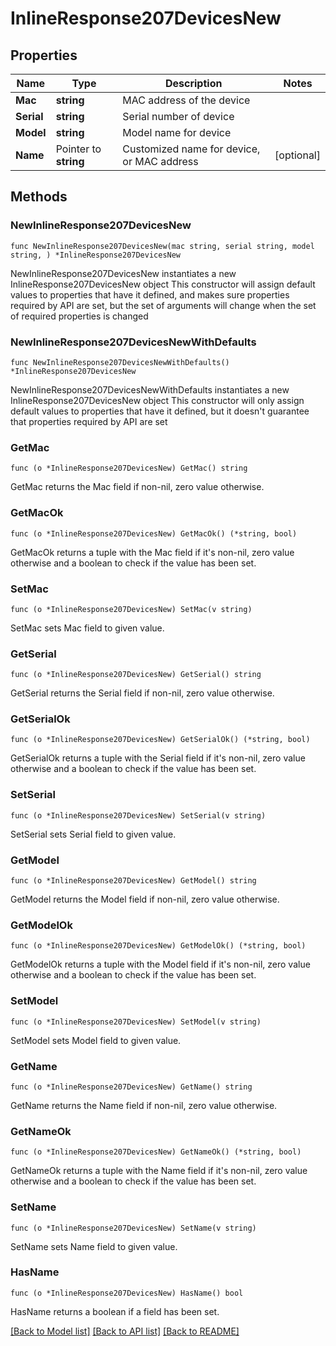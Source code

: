 # InlineResponse207DevicesNew

## Properties

Name | Type | Description | Notes
------------ | ------------- | ------------- | -------------
**Mac** | **string** | MAC address of the device | 
**Serial** | **string** | Serial number of device | 
**Model** | **string** | Model name for device | 
**Name** | Pointer to **string** | Customized name for device, or MAC address | [optional] 

## Methods

### NewInlineResponse207DevicesNew

`func NewInlineResponse207DevicesNew(mac string, serial string, model string, ) *InlineResponse207DevicesNew`

NewInlineResponse207DevicesNew instantiates a new InlineResponse207DevicesNew object
This constructor will assign default values to properties that have it defined,
and makes sure properties required by API are set, but the set of arguments
will change when the set of required properties is changed

### NewInlineResponse207DevicesNewWithDefaults

`func NewInlineResponse207DevicesNewWithDefaults() *InlineResponse207DevicesNew`

NewInlineResponse207DevicesNewWithDefaults instantiates a new InlineResponse207DevicesNew object
This constructor will only assign default values to properties that have it defined,
but it doesn't guarantee that properties required by API are set

### GetMac

`func (o *InlineResponse207DevicesNew) GetMac() string`

GetMac returns the Mac field if non-nil, zero value otherwise.

### GetMacOk

`func (o *InlineResponse207DevicesNew) GetMacOk() (*string, bool)`

GetMacOk returns a tuple with the Mac field if it's non-nil, zero value otherwise
and a boolean to check if the value has been set.

### SetMac

`func (o *InlineResponse207DevicesNew) SetMac(v string)`

SetMac sets Mac field to given value.


### GetSerial

`func (o *InlineResponse207DevicesNew) GetSerial() string`

GetSerial returns the Serial field if non-nil, zero value otherwise.

### GetSerialOk

`func (o *InlineResponse207DevicesNew) GetSerialOk() (*string, bool)`

GetSerialOk returns a tuple with the Serial field if it's non-nil, zero value otherwise
and a boolean to check if the value has been set.

### SetSerial

`func (o *InlineResponse207DevicesNew) SetSerial(v string)`

SetSerial sets Serial field to given value.


### GetModel

`func (o *InlineResponse207DevicesNew) GetModel() string`

GetModel returns the Model field if non-nil, zero value otherwise.

### GetModelOk

`func (o *InlineResponse207DevicesNew) GetModelOk() (*string, bool)`

GetModelOk returns a tuple with the Model field if it's non-nil, zero value otherwise
and a boolean to check if the value has been set.

### SetModel

`func (o *InlineResponse207DevicesNew) SetModel(v string)`

SetModel sets Model field to given value.


### GetName

`func (o *InlineResponse207DevicesNew) GetName() string`

GetName returns the Name field if non-nil, zero value otherwise.

### GetNameOk

`func (o *InlineResponse207DevicesNew) GetNameOk() (*string, bool)`

GetNameOk returns a tuple with the Name field if it's non-nil, zero value otherwise
and a boolean to check if the value has been set.

### SetName

`func (o *InlineResponse207DevicesNew) SetName(v string)`

SetName sets Name field to given value.

### HasName

`func (o *InlineResponse207DevicesNew) HasName() bool`

HasName returns a boolean if a field has been set.


[[Back to Model list]](../README.md#documentation-for-models) [[Back to API list]](../README.md#documentation-for-api-endpoints) [[Back to README]](../README.md)


